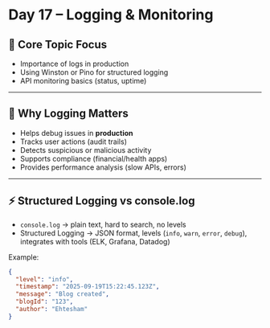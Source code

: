 # Day 17 – Logging & Monitoring

## 📌 Core Topic Focus

- Importance of logs in production
- Using Winston or Pino for structured logging
- API monitoring basics (status, uptime)

---

## 📝 Why Logging Matters

- Helps debug issues in **production**
- Tracks user actions (audit trails)
- Detects suspicious or malicious activity
- Supports compliance (financial/health apps)
- Provides performance analysis (slow APIs, errors)

---

## ⚡ Structured Logging vs console.log

- `console.log` → plain text, hard to search, no levels
- Structured Logging → JSON format, levels (`info`, `warn`, `error`, `debug`), integrates with tools (ELK, Grafana, Datadog)

Example:

```json
{
  "level": "info",
  "timestamp": "2025-09-19T15:22:45.123Z",
  "message": "Blog created",
  "blogId": "123",
  "author": "Ehtesham"
}
```
